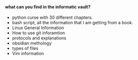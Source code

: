 #### what can you find in the informatic vault?
 * python curse with 30 different chapters.
 * bash script, all the information that I am getting from a book.
 * Linux General Information
 * How to use git inforamtion
 * protocols and explanations
 * obsidian methology
 * types of files
 * Vim information



